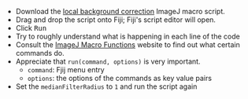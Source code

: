 - Download the 
[local background correction](https://raw.githubusercontent.com/NEUBIAS/training-resources/master/_includes/local_background_correction/activities/local_background_correction_imagejmacro.ijm) ImageJ macro script.
- Drag and drop the script onto Fiji; Fiji's script editor will open.
- Click <kbd>Run</kbd>
- Try to roughly understand what is happening in each line of the code
- Consult the [ImageJ Macro Functions](https://imagej.nih.gov/ij/developer/macro/functions.html) website to find out what certain commands do.
- Appreciate that `run(command, options)` is very important.
  - `command`: Fjij menu entry
  - `options`: the options of the commands as key value pairs
- Set the `medianFilterRadius` to `1` and run the script again
